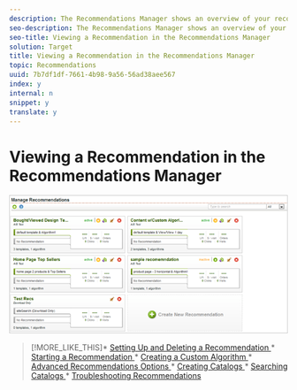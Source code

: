 ```yaml
---
description: The Recommendations Manager shows an overview of your recommendations.
seo-description: The Recommendations Manager shows an overview of your recommendations.
seo-title: Viewing a Recommendation in the Recommendations Manager
solution: Target
title: Viewing a Recommendation in the Recommendations Manager
topic: Recommendations
uuid: 7b7df1df-7661-4b98-9a56-56ad38aee567
index: y
internal: n
snippet: y
translate: y
---
```


# Viewing a Recommendation in the Recommendations Manager

![](assets/recsmng.png) 
>[!MORE_LIKE_THIS]* [ Setting Up and Deleting a Recommendation ](c_Setting_Up_and_Deleting_a_Recommendation.md#concept_46FC867861EC477ABF287D49B84F0961)* [ Starting a Recommendation ](c_Starting_a_Recommendation.md#concept_FD5D757B0C174CE2B0D8C132303EE674)* [ Creating a Custom Algorithm ](c_Creating_a_Custom_Algorithm.md#concept_9D76531BEE5A4AC8BA2DD30B99CED51A)* [ Advanced Recommendations Options ](r_Recommendation_Parameters.md#reference_93CA52A6B7D64CDFABAE37E27D1F0A9F)* [ Creating Catalogs ](t_Creating_Catalogs.md#task_CF595BC2426140E08F7948E43E3C8F81)* [ Searching Catalogs ](t_Searching_Catalogs.md#task_B5E7B5638BF0406E93AE18B2C6893AE2)* [ Troubleshooting Recommendations ](r_Troubleshooting_Recommendations.md#reference_14CE05395C164BE1AC5E5FA2F7E940E2)